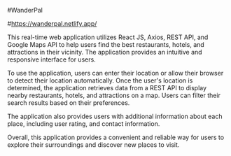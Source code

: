 #WanderPal

#https://wanderpal.netlify.app/


This real-time web application utilizes React JS, Axios, REST API, and Google Maps API to help users find the best restaurants, hotels, and attractions in their vicinity. The application provides an intuitive and responsive interface for users.

To use the application, users can enter their location or allow their browser to detect their location automatically. Once the user's location is determined, the application retrieves data from a REST API to display nearby restaurants, hotels, and attractions on a map. Users can filter their search results based on their preferences.

The application also provides users with additional information about each place, including user rating, and contact information.

Overall, this application provides a convenient and reliable way for users to explore their surroundings and discover new places to visit.



 
